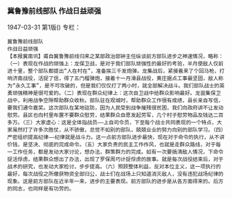 ### 冀鲁豫前线部队  作战日益顽强

1947-03-31
第1版()
专栏：

    冀鲁豫前线部队
    作战日益顽强
    【本报冀南讯】甫自冀鲁豫前线归来之某部政治部钟主任纵谈前方部队进步之神速情况，略称：（一）表现在作战的顽强上：龙保卫战，是对于我们部队顽强性的最好的考验，半月使敌人仅前进十里，整个部队都提出“人在村在”，准备挨三千发炮弹。龙集战后，紧接着来了个回马枪，打响济南战役，活捉了信，得了五门榴弹炮，接着十一月滑县战役，黄庄据点工事最坚固，敌人称为“永久工事”，是不可攻破的，但是我们仅仅打了两小时，就全部解决战斗。我们部队战士的英勇顽强精神是很可爱的。（二）表现在群众纪律上：这次自卫战中给群众影响最好。龙崮集保卫战中，利用战争空隙帮助群众收秋。部队驻在观城时，帮助群众工作很有成绩，县长亲自写信，要我们通令嘉奖。这次部队在某地驻防，因为人民受到战争摧残很贫困，我们向政府讲不让发动慰劳。县区也向村里布置不要群众慰劳，结果群众自愿发起劳军，几个村子慰劳物品及钱达二百多万。（三）大家虚心：这是全体指战员——上自司令员，下至每个战士共同表现的一个特点，大家虽然打了许多次胜仗，从不骄傲，总觉不如别的部队，兢兢业业的努力向别的部队学习。（四）严密组织提高纪律——纪律就是战斗力。这一点前方部队进步最快，现在对于命令的执行，从不讲价钱，是坚决、彻底的完成命令。（五）大家负责的民主工作作风，也就是走群众路线，对于每一工作任务，都是发动大家讨论，想办法，群策群力的完成。如有一次要搞清敌人情况，下命令捉活俘虏，结果群众想出了办法，出现了罗保周巧计捉俘虏的故事。就是每次战役结束后，对于战术的研究，也发动大家检讨，步步提高。（六）照顾整体利益，反对本位主义，这一项执行的最好，每次战役之所缴获物资全部归公，战士们在战场上只知道消灭敌人，没有违犯战场纪律的现象。这是前方部队在近半年一来，进步的主要表现。前方部队的进步是从各方面得来的。后方的同志，也同样是有功劳的。
